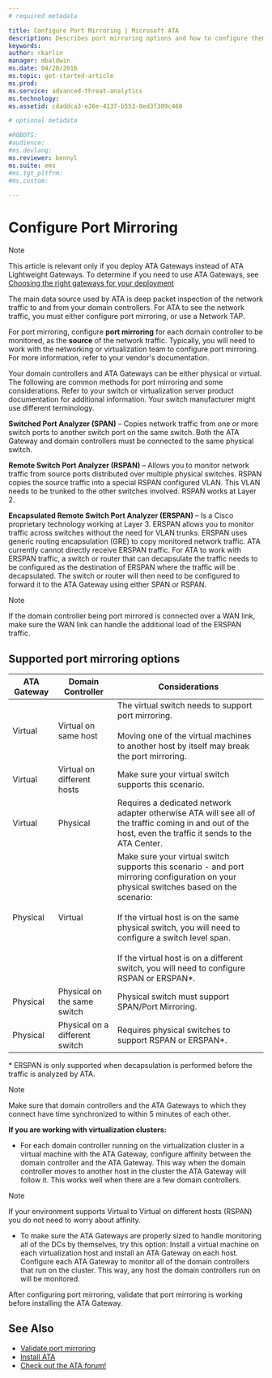 ```yaml
---
# required metadata

title: Configure Port Mirroring | Microsoft ATA
description: Describes port mirroring options and how to configure them for ATA
keywords:
author: rkarlin
manager: mbaldwin
ms.date: 04/28/2016
ms.topic: get-started-article
ms.prod:
ms.service: advanced-threat-analytics
ms.technology:
ms.assetid: cdaddca3-e26e-4137-b553-8ed3f389c460

# optional metadata

#ROBOTS:
#audience:
#ms.devlang:
ms.reviewer: bennyl
ms.suite: ems
#ms.tgt_pltfrm:
#ms.custom:

---
```


# Configure Port Mirroring
> [!NOTE] 
> This article is relevant only if you deploy ATA Gateways instead of ATA Lightweight Gateways. To determine if you need to use ATA Gateways, see [Choosing the right gateways for your deployment](/advanced-threat-analytics/plan-design/ata-capacity-planning#choosing-the-right-gateway-type-for-your-deployment)
 
The main data source used by ATA is deep packet inspection of the network traffic to and from your domain controllers. For ATA to see the network traffic, you must either configure port mirroring, or use a Network TAP.

For port mirroring, configure **port mirroring** for each domain controller to be monitored, as the **source** of the network traffic. Typically, you will need to work with the networking or virtualization team to configure port mirroring.
For more information, refer to your vendor's documentation.

Your domain controllers and ATA Gateways can be either physical or virtual. The following are common methods for port mirroring and some considerations. Refer to your switch or virtualization server product documentation for additional information. Your switch manufacturer might use different terminology.

**Switched Port Analyzer (SPAN)** – Copies network traffic from one or more switch ports to another switch port on the same switch. Both the ATA Gateway and domain controllers must be connected to the same physical switch.

**Remote Switch Port Analyzer (RSPAN)**  – Allows you to monitor network traffic from source ports distributed over multiple physical switches. RSPAN copies the source traffic into a special RSPAN configured VLAN. This VLAN needs to be trunked to the other switches involved. RSPAN works at Layer 2.

**Encapsulated Remote Switch Port Analyzer (ERSPAN)** – Is a Cisco proprietary technology working at Layer 3. ERSPAN allows you to monitor traffic across switches without the need for VLAN trunks. ERSPAN uses generic routing encapsulation (GRE) to copy monitored network traffic. ATA currently cannot directly receive ERSPAN traffic. For ATA to work with ERSPAN traffic, a switch or router that can decapsulate the traffic needs to be configured as the destination of ERSPAN where the traffic will be decapsulated. The switch or router will then need to be configured to forward it to the ATA Gateway using either SPAN or RSPAN.

> [!NOTE]
> If the domain controller being port mirrored is connected over a WAN link, make sure the WAN link can handle the additional load of the ERSPAN traffic.

## Supported port mirroring options

|ATA Gateway|Domain Controller|Considerations|
|---------------|---------------------|------------------|
|Virtual|Virtual on same host|The virtual switch needs to support port mirroring.<br /><br />Moving one of the virtual machines to another host by itself may break the port mirroring.|
|Virtual|Virtual on different hosts|Make sure your virtual switch supports this scenario.|
|Virtual|Physical|Requires a dedicated network adapter otherwise ATA will see all of the traffic coming in and out of the host, even the traffic it sends to the ATA Center.|
|Physical|Virtual|Make sure your virtual switch supports this scenario - and port mirroring configuration on your physical switches based on the scenario:<br /><br />If the virtual host is on the same physical switch, you will need to configure a switch level span.<br /><br />If the virtual host is on a different switch, you will need to configure RSPAN or ERSPAN&#42;.|
|Physical|Physical on the same switch|Physical switch must support SPAN/Port Mirroring.|
|Physical|Physical on a different switch|Requires physical switches to support RSPAN or ERSPAN&#42;.|
&#42; ERSPAN is only supported when decapsulation is performed before the traffic is analyzed by ATA.

> [!NOTE]
> Make sure that domain controllers and the ATA Gateways to which they connect have time synchronized to within 5 minutes of each other.

**If you are working with virtualization clusters:**

-   For each domain controller running on the virtualization cluster in a virtual machine with the ATA Gateway,  configure affinity between the domain controller and the ATA Gateway. This way when the domain controller moves to another host in the cluster the ATA Gateway will follow it. This works well when there are a few domain controllers.
> [!NOTE]
> If your environment supports Virtual to Virtual on different hosts (RSPAN) you do not need to worry about affinity.
> 
-   To make sure the ATA Gateways are properly sized to handle monitoring all of the DCs by themselves, try this option: Install a virtual machine on each virtualization host and install an ATA Gateway on each host. Configure each ATA Gateway to monitor all of the domain controllers  that run on the cluster. This way, any host the domain controllers run on will be monitored.

After configuring port mirroring, validate that port mirroring is working before installing the ATA Gateway.

## See Also
- [Validate port mirroring](validate-port-mirroring.md)
- [Install ATA](install-ata.md)
- [Check out the ATA forum!](https://social.technet.microsoft.com/Forums/security/home?forum=mata)
